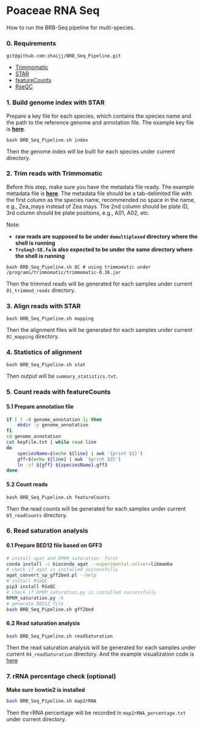 # Poaceae RNA Seq #

How to run the BRB-Seq pipeline for multi-species.

### 0. Requirements ###
```
git@github.com:zhaijj/BRB_Seq_Pipeline.git
```

* [Trimmomatic](https://github.com/timflutre/trimmomatic)  
* [STAR](https://github.com/alexdobin/STAR)
* [featureCounts](https://anaconda.org/bioconda/subread)
* [RseQC](https://rseqc.sourceforge.net)


### 1. Build genome index with STAR ###

Prepare a key file for each species, which contains the species name and the path to the reference genome and annotation file. The example key file is [**here**](keyFile.txt).

```
bash BRB_Seq_Pipeline.sh index
```

Then the genome index will be built for each species under current directory.

### 2. Trim reads with Trimmomatic ###
Before this step, make sure you have the metadata file ready. The example metadata file is [**here**](metadata.txt). The metadata file should be a tab-delimited file with the first column as the species name, recommended no space in the name, e.g., Zea_mays instead of Zea mays. The 2nd column should be plate ID, 3rd column should be plate positions, e.g., A01, A02, etc.

Note:
- **raw reads are supposed to be under `demultiplexed` directory where the shell is running**
- **`TruSeq3-SE.fa` is also expected to be under the same directory where the shell is running**

```
bash BRB_Seq_Pipeline.sh QC # using trimmomatic under /programs/trimmomatic/trimmomatic-0.36.jar
```

Then the trimmed reads will be generated for each samples under current `01_trimmed_reads` directory.

### 3. Align reads with STAR ###

```
bash BRB_Seq_Pipeline.sh mapping
```

Then the alignment files will be generated for each samples under current `02_mapping` directory.

### 4. Statistics of alignment ###

```shell
bash BRB_Seq_Pipeline.sh stat
```

Then output will be `summary_statistics.txt`.

### 5. Count reads with featureCounts ###

#### 5.1 Prepare annotation file ####
```bash
if [ ! -d genome_annotation ]; then
    mkdir -p genome_annotation
fi
cd genome_annotation
cat keyFile.txt | while read line
do
    speciesName=$(echo ${line} | awk '{print $1}')
    gff=$(echo ${line} | awk '{print $3}')
    ln -sf ${gff} ${speciesName}.gff3
done
```

#### 5.2 Count reads ####
```shell
bash BRB_Seq_Pipeline.sh featureCounts
```

Then the read counts will be generated for each samples under current `03_readCounts` directory.

### 6. Read saturation analysis ### 

#### 6.1 Prepare BED12 file based on GFF3 ####
```bash
# install agat and RPKM_saturation  first
conda install -c bioconda agat --experimental-solver=libmamba
# check if agat is installed successfully
agat_convert_sp_gff2bed.pl --help
# install RSeQC
pip3 install RSeQC
# check if RPKM_saturation.py is installed successfully
RPKM_saturation.py -h 
# generate BED12 file
bash BRB_Seq_Pipeline.sh gff2bed
```

#### 6.2 Read saturation analysis ####
```bash
bash BRB_Seq_Pipeline.sh readSaturation
```
Then the read saturation analysis will be generated for each samples under current `04_readSaturation` directory. And the example visualization code is [here](readSaturationPlot.R)


### 7. rRNA percentage check (optional) ###

**Make sure bowtie2 is installed**
```bash
bash BRB_Seq_Pipeline.sh map2rRNA
```

Then the rRNA percentage will be recorded in `map2rRNA_percentage.txt` under current directory.
